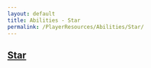 ```yaml
---
layout: default
title: Abilities - Star
permalink: /PlayerResources/Abilities/Star/
---
```

## [Star](#Star)
